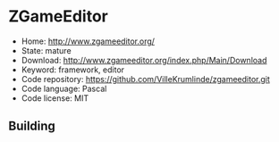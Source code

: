# ZGameEditor

- Home: http://www.zgameeditor.org/
- State: mature
- Download: http://www.zgameeditor.org/index.php/Main/Download
- Keyword: framework, editor
- Code repository: https://github.com/VilleKrumlinde/zgameeditor.git
- Code language: Pascal
- Code license: MIT

## Building

